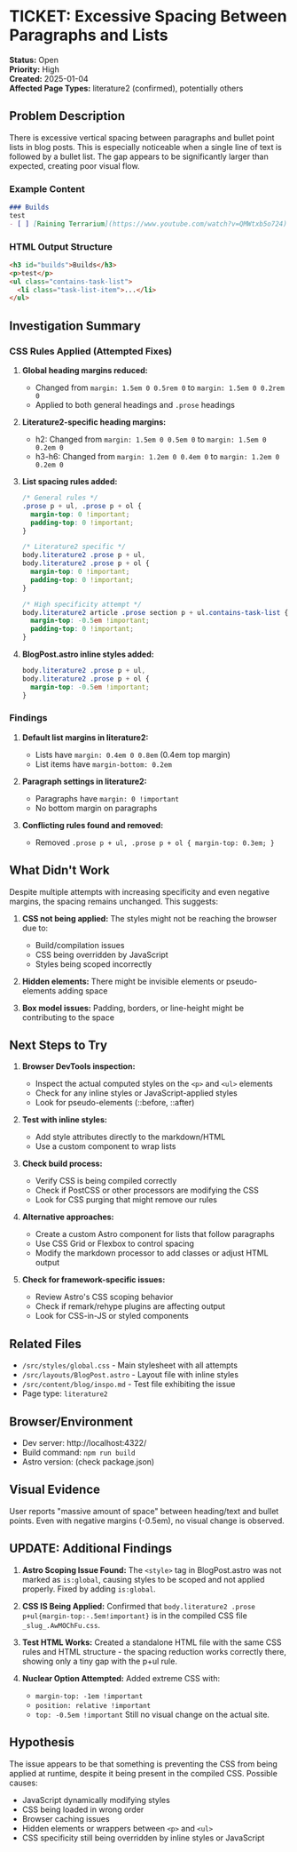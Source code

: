 # TICKET: Excessive Spacing Between Paragraphs and Lists

**Status:** Open  
**Priority:** High  
**Created:** 2025-01-04  
**Affected Page Types:** literature2 (confirmed), potentially others  

## Problem Description

There is excessive vertical spacing between paragraphs and bullet point lists in blog posts. This is especially noticeable when a single line of text is followed by a bullet list. The gap appears to be significantly larger than expected, creating poor visual flow.

### Example Content
```markdown
### Builds
test
- [ ] [Raining Terrarium](https://www.youtube.com/watch?v=QMWtxb5o724)
```

### HTML Output Structure
```html
<h3 id="builds">Builds</h3>
<p>test</p>
<ul class="contains-task-list">
  <li class="task-list-item">...</li>
</ul>
```

## Investigation Summary

### CSS Rules Applied (Attempted Fixes)

1. **Global heading margins reduced:**
   - Changed from `margin: 1.5em 0 0.5rem 0` to `margin: 1.5em 0 0.2rem 0`
   - Applied to both general headings and `.prose` headings

2. **Literature2-specific heading margins:**
   - h2: Changed from `margin: 1.5em 0 0.5em 0` to `margin: 1.5em 0 0.2em 0`
   - h3-h6: Changed from `margin: 1.2em 0 0.4em 0` to `margin: 1.2em 0 0.2em 0`

3. **List spacing rules added:**
   ```css
   /* General rules */
   .prose p + ul, .prose p + ol {
     margin-top: 0 !important;
     padding-top: 0 !important;
   }
   
   /* Literature2 specific */
   body.literature2 .prose p + ul,
   body.literature2 .prose p + ol {
     margin-top: 0 !important;
     padding-top: 0 !important;
   }
   
   /* High specificity attempt */
   body.literature2 article .prose section p + ul.contains-task-list {
     margin-top: -0.5em !important;
     padding-top: 0 !important;
   }
   ```

4. **BlogPost.astro inline styles added:**
   ```css
   body.literature2 .prose p + ul,
   body.literature2 .prose p + ol {
     margin-top: -0.5em !important;
   }
   ```

### Findings

1. **Default list margins in literature2:**
   - Lists have `margin: 0.4em 0 0.8em` (0.4em top margin)
   - List items have `margin-bottom: 0.2em`

2. **Paragraph settings in literature2:**
   - Paragraphs have `margin: 0 !important`
   - No bottom margin on paragraphs

3. **Conflicting rules found and removed:**
   - Removed `.prose p + ul, .prose p + ol { margin-top: 0.3em; }`

## What Didn't Work

Despite multiple attempts with increasing specificity and even negative margins, the spacing remains unchanged. This suggests:

1. **CSS not being applied:** The styles might not be reaching the browser due to:
   - Build/compilation issues
   - CSS being overridden by JavaScript
   - Styles being scoped incorrectly

2. **Hidden elements:** There might be invisible elements or pseudo-elements adding space

3. **Box model issues:** Padding, borders, or line-height might be contributing to the space

## Next Steps to Try

1. **Browser DevTools inspection:**
   - Inspect the actual computed styles on the `<p>` and `<ul>` elements
   - Check for any inline styles or JavaScript-applied styles
   - Look for pseudo-elements (::before, ::after)

2. **Test with inline styles:**
   - Add style attributes directly to the markdown/HTML
   - Use a custom component to wrap lists

3. **Check build process:**
   - Verify CSS is being compiled correctly
   - Check if PostCSS or other processors are modifying the CSS
   - Look for CSS purging that might remove our rules

4. **Alternative approaches:**
   - Create a custom Astro component for lists that follow paragraphs
   - Use CSS Grid or Flexbox to control spacing
   - Modify the markdown processor to add classes or adjust HTML output

5. **Check for framework-specific issues:**
   - Review Astro's CSS scoping behavior
   - Check if remark/rehype plugins are affecting output
   - Look for CSS-in-JS or styled components

## Related Files

- `/src/styles/global.css` - Main stylesheet with all attempts
- `/src/layouts/BlogPost.astro` - Layout file with inline styles
- `/src/content/blog/inspo.md` - Test file exhibiting the issue
- Page type: `literature2`

## Browser/Environment

- Dev server: http://localhost:4322/
- Build command: `npm run build`
- Astro version: (check package.json)

## Visual Evidence

User reports "massive amount of space" between heading/text and bullet points. Even with negative margins (-0.5em), no visual change is observed.

## UPDATE: Additional Findings

1. **Astro Scoping Issue Found:** The `<style>` tag in BlogPost.astro was not marked as `is:global`, causing styles to be scoped and not applied properly. Fixed by adding `is:global`.

2. **CSS IS Being Applied:** Confirmed that `body.literature2 .prose p+ul{margin-top:-.5em!important}` is in the compiled CSS file `_slug_.AwMOChFu.css`.

3. **Test HTML Works:** Created a standalone HTML file with the same CSS rules and HTML structure - the spacing reduction works correctly there, showing only a tiny gap with the p+ul rule.

4. **Nuclear Option Attempted:** Added extreme CSS with:
   - `margin-top: -1em !important`
   - `position: relative !important`
   - `top: -0.5em !important`
   Still no visual change on the actual site.

## Hypothesis

The issue appears to be that something is preventing the CSS from being applied at runtime, despite it being present in the compiled CSS. Possible causes:
- JavaScript dynamically modifying styles
- CSS being loaded in wrong order
- Browser caching issues
- Hidden elements or wrappers between `<p>` and `<ul>`
- CSS specificity still being overridden by inline styles or JavaScript